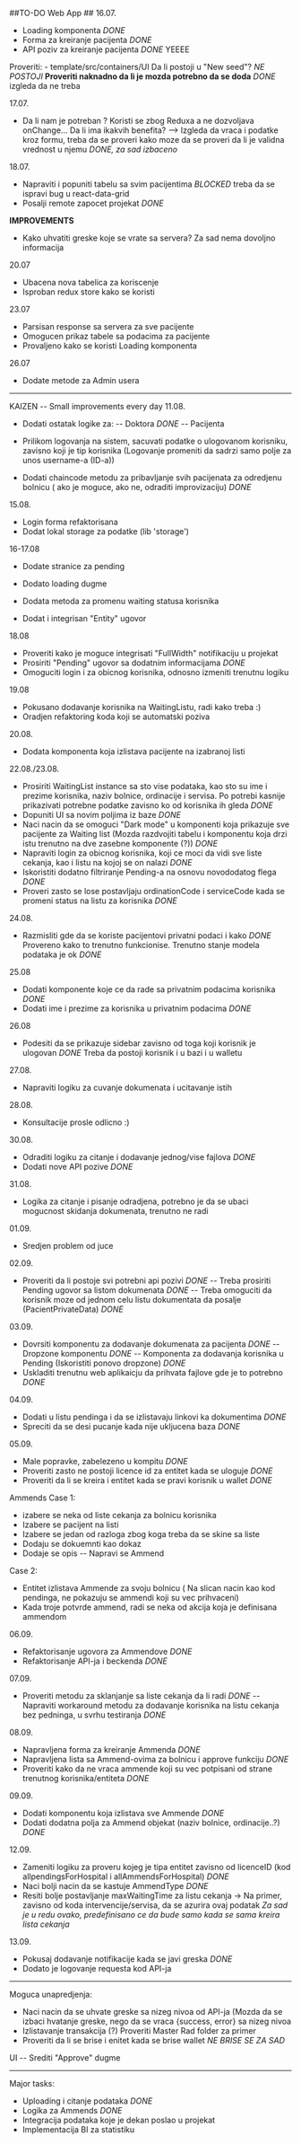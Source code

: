 ##TO-DO Web App ##
16.07.

- Loading komponenta *DONE* 
- Forma za kreiranje pacijenta *DONE*
- API poziv za kreiranje pacijenta *DONE* YEEEE


Proveriti: - template/src/containers/UI 
Da li postoji u "New seed"? *NE POSTOJI* __Proveriti naknadno da li je mozda potrebno da se doda__ *DONE* izgleda da ne treba

17.07.
- Da li nam je potreban <Field/> ? Koristi se zbog Reduxa a ne dozvoljava onChange... Da li ima ikakvih benefita? --> Izgleda da vraca i podatke kroz formu, treba da se proveri kako moze da se proveri da li je validna vrednost u njemu *DONE, za sad izbaceno*

18.07.
- Napraviti i popuniti tabelu sa svim pacijentima *BLOCKED* treba da se ispravi bug u react-data-grid
- Posalji remote zapocet projekat *DONE*

__IMPROVEMENTS__
- Kako uhvatiti greske koje se vrate sa servera? Za sad nema dovoljno informacija

20.07
- Ubacena nova tabelica za koriscenje
- Isproban redux store kako se koristi

23.07
- Parsisan response sa servera za sve pacijente
- Omogucen prikaz tabele sa podacima za pacijente
- Provaljeno kako se koristi Loading komponenta

26.07
- Dodate metode za Admin usera

-------------------------------------------
KAIZEN -- Small improvements every day 
11.08.
- Dodati ostatak logike za:
-- Doktora *DONE*
-- Pacijenta

- Prilikom logovanja na sistem, sacuvati podatke o ulogovanom korisniku, zavisno koji je tip korisnika
(Logovanje promeniti da sadrzi samo polje za unos username-a (ID-a))
- Dodati chaincode metodu za pribavljanje svih pacijenata za odredjenu bolnicu ( ako je moguce, ako ne, odraditi improvizaciju) *DONE*

15.08.
- Login forma refaktorisana
- Dodat lokal storage za podatke (lib 'storage')

16-17.08
- Dodate stranice za pending
- Dodato loading dugme
- Dodata metoda za promenu waiting statusa korisnika

- Dodat i integrisan "Entity" ugovor

18.08
- Proveriti kako je moguce integrisati "FullWidth" notifikaciju u projekat
- Prosiriti "Pending" ugovor sa dodatnim informacijama *DONE*
- Omoguciti login i za obicnog korisnika, odnosno izmeniti trenutnu logiku

19.08
- Pokusano dodavanje korisnika na WaitingListu, radi kako treba :) 
- Oradjen refaktoring koda koji se automatski poziva

20.08.
- Dodata komponenta koja izlistava pacijente na izabranoj listi

22.08./23.08.
- Prosiriti WaitingList instance sa sto vise podataka, kao sto su ime i prezime korisnika, naziv bolnice, ordinacije i servisa. Po potrebi kasnije prikazivati potrebne podatke zavisno ko od korisnika ih gleda *DONE*
- Dopuniti UI sa novim poljima iz baze *DONE*
- Naci nacin da se omoguci "Dark mode" u komponenti koja prikazuje sve pacijente za Waiting list (Mozda razdvojiti tabelu i komponentu koja drzi istu trenutno na dve zasebne komponente (?)) *DONE*
- Napraviti login za obicnog korisnika, koji ce moci da vidi sve liste cekanja, kao i listu na kojoj se on nalazi *DONE*
- Iskoristiti dodatno filtriranje Pending-a na osnovu novododatog flega *DONE*
- Proveri zasto se lose postavljaju ordinationCode i serviceCode kada se promeni status na listu za korisnika *DONE*

24.08.
- Razmisliti gde da se koriste pacijentovi privatni podaci i kako *DONE* Provereno kako to trenutno funkcionise. Trenutno stanje modela podataka je ok *DONE*

25.08
- Dodati komponente koje ce da rade sa privatnim podacima korisnika *DONE*
- Dodati ime i prezime za korisnika u privatnim podacima *DONE*

26.08
- Podesiti da se prikazuje sidebar zavisno od toga koji korisnik je ulogovan *DONE* Treba da postoji korisnik i u bazi i u walletu

27.08.
- Napraviti logiku za cuvanje dokumenata i ucitavanje istih

28.08.
- Konsultacije prosle odlicno :) 

30.08.
- Odraditi logiku za citanje i dodavanje jednog/vise fajlova *DONE*
- Dodati nove API pozive *DONE*


31.08.

- Logika za citanje i pisanje odradjena, potrebno je da se ubaci mogucnost skidanja dokumenata, trenutno ne radi

01.09.

- Sredjen problem od juce

02.09.

- Proveriti da li postoje svi potrebni api pozivi *DONE*
-- Treba prosiriti Pending ugovor sa listom dokumenata *DONE*
-- Treba omoguciti da korisnik moze od jednom celu listu dokumentata da posalje (PacientPrivateData) *DONE*

03.09.

- Dovrsiti komponentu za dodavanje dokumenata za pacijenta *DONE*
-- Dropzone komponentu *DONE*
-- Komponenta za dodavanja korisnika u Pending (Iskoristiti ponovo dropzone) *DONE*
- Uskladiti trenutnu web aplikaicju da prihvata fajlove gde je to potrebno *DONE*

04.09.

- Dodati u listu pendinga i da se izlistavaju linkovi ka dokumentima *DONE*
- Spreciti da se desi pucanje kada nije ukljucena baza *DONE*


05.09.
- Male popravke, zabelezeno u kompitu *DONE*
- Proveriti zasto ne postoji licence id za entitet kada se uloguje *DONE*
- Proveriti da li se kreira i entitet kada se pravi korisnik u wallet *DONE*

Ammends
Case 1:
- izabere se neka od liste cekanja za bolnicu korisnika
- Izabere se pacijent na listi
- Izabere se jedan od razloga zbog koga treba da se skine sa liste 
- Dodaju se dokuemnti kao dokaz
- Dodaje se opis
-- Napravi se Ammend

Case 2: 
- Entitet izlistava Ammende za svoju bolnicu ( Na slican nacin kao kod pendinga, ne pokazuju se ammendi koji su vec prihvaceni)
- Kada troje potvrde ammend, radi se neka od akcija koja je definisana ammendom

06.09.
- Refaktorisanje ugovora za Ammendove *DONE*
- Refaktorisanje API-ja i beckenda *DONE*

07.09.

- Proveriti metodu za sklanjanje sa liste cekanja da li radi *DONE*
-- Napraviti workaround metodu za dodavanje korisnika na listu cekanja bez pedninga, u svrhu testiranja *DONE*

08.09.

- Napravljena forma za kreiranje Ammenda *DONE*
- Napravljena lista sa Ammend-ovima za bolnicu i approve funkciju *DONE*
- Proveriti kako da ne vraca ammende koji su vec potpisani od strane trenutnog korisnika/entiteta *DONE*

09.09.

- Dodati komponentu koja izlistava sve Ammende *DONE* 
- Dodati dodatna polja za Ammend objekat (naziv bolnice, ordinacije..?)  *DONE*

12.09.
- Zameniti logiku za proveru kojeg je tipa entitet zavisno od licenceID (kod allpendingsForHospital i allAmmendsForHospital) *DONE*
- Naci bolji nacin da se kastuje AmmendType *DONE* 
- Resiti bolje postavljanje maxWaitingTime za listu cekanja -> Na primer, zavisno od koda intervencije/servisa, da se azurira ovaj podatak *Za sad je u redu ovako, predefinisano ce da bude samo kada se sama kreira lista cekanja*

13.09.
- Pokusaj dodavanje notifikacije kada se javi greska *DONE*
- Dodato je logovanje requesta kod API-ja


-------------------------------------------------------------------------
Moguca unapredjenja:

- Naci nacin da se uhvate greske sa nizeg nivoa od API-ja (Mozda da se izbaci hvatanje greske, nego da se vraca {success, error} sa nizeg nivoa 
- Izlistavanje transakcija (?) Proveriti Master Rad folder za primer
- Proveriti da li se brise i enitet kada se brise wallet *NE BRISE SE ZA SAD*

UI
-- Srediti "Approve" dugme

--------------------------------------------------------------------------

Major tasks:

- Uploading i citanje podataka *DONE*
- Logika za Ammends *DONE*
- Integracija podataka koje je dekan poslao u projekat
- Implementacija BI za statistiku 

